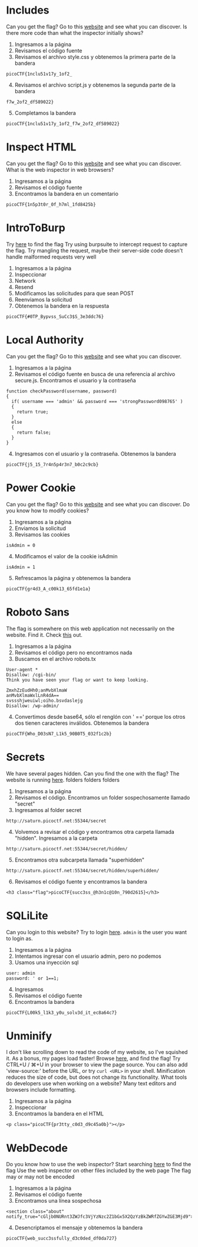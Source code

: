 # Includes

Can you get the flag? Go to this [website](http://saturn.picoctf.net:64022/) and see what you can discover.
Is there more code than what the inspector initially shows?

1. Ingresamos a la página
2. Revisamos el código fuente
3. Revisamos el archivo style.css y obtenemos la primera parte de la bandera
```
picoCTF{1nclu51v17y_1of2_
```
4. Revisamos el archivo script.js y obtenemos la segunda parte de la bandera
```
f7w_2of2_df589022}
```
5. Completamos la bandera
```
picoCTF{1nclu51v17y_1of2_f7w_2of2_df589022}
```



# Inspect HTML

Can you get the flag? Go to this [website](http://saturn.picoctf.net:57737/) and see what you can discover.
What is the web inspector in web browsers?

1. Ingresamos a la página
2. Revisamos el código fuente
3. Encontramos la bandera en un comentario
```
picoCTF{1n5p3t0r_0f_h7ml_1fd8425b}
```


# IntroToBurp

Try [here](http://titan.picoctf.net:53581/) to find the flag
Try using burpsuite to intercept request to capture the flag.
Try mangling the request, maybe their server-side code doesn't handle malformed requests very well

1. Ingresamos a la página
2. Inspeccionar
3. Network
4. Resend
5. Modificamos las solicitudes para que sean POST
6. Reenviamos la solicitud
7. Obtenemos la bandera en la respuesta 
```
picoCTF{#0TP_Bypvss_SuCc3$S_3e3ddc76}
```


# Local Authority

Can you get the flag? Go to this [website](http://saturn.picoctf.net:61120/) and see what you can discover.

1. Ingresamos a la página
2. Revisamos el código fuente en busca de una referencia al archivo secure.js. Encontramos el usuario y la contraseña
```
function checkPassword(username, password)
{
  if( username === 'admin' && password === 'strongPassword098765' )
  {
    return true;
  }
  else
  {
    return false;
  }
}
```
4. Ingresamos con el usuario y la contraseña. Obtenemos la bandera
```
picoCTF{j5_15_7r4n5p4r3n7_b0c2c9cb}
```


# Power Cookie

Can you get the flag? Go to this [website](http://saturn.picoctf.net:57137/) and see what you can discover.
Do you know how to modify cookies?

1. Ingresamos a la página
2. Enviamos la solicitud
3. Revisamos las cookies
```
isAdmin = 0
```
4. Modificamos el valor de la cookie isAdmin
```
isAdmin = 1
```
5. Refrescamos la página y obtenemos la bandera
```
picoCTF{gr4d3_A_c00k13_65fd1e1a}
```


# Roboto Sans

The flag is somewhere on this web application not necessarily on the website. Find it. Check [this](http://saturn.picoctf.net:57012/) out.

1. Ingresamos a la página
2. Revisamos el código pero no encontramos nada
3. Buscamos en el archivo robots.tx
```
User-agent *
Disallow: /cgi-bin/
Think you have seen your flag or want to keep looking.

ZmxhZzEudHh0;anMvbXlmaW
anMvbXlmaWxlLnR4dA==
svssshjweuiwl;oiho.bsvdaslejg
Disallow: /wp-admin/
```
4. Convertimos desde base64, sólo el renglón con ' \=\=' porque los otros dos tienen caracteres inválidos. Obtenemos la bandera
```
picoCTF{Who_D03sN7_L1k5_90B0T5_032f1c2b}
```


# Secrets

We have several pages hidden. Can you find the one with the flag? The website is running [here](http://saturn.picoctf.net:63457/).
folders folders folders

1. Ingresamos a la página
2. Revisamos el código. Encontramos un folder sospechosamente llamado "secret"
3. Ingresamos al folder secret
```
http://saturn.picoctf.net:55344/secret
```
4. Volvemos a revisar el código y encontramos otra carpeta llamada "hidden". Ingresamos a la carpeta
```
http://saturn.picoctf.net:55344/secret/hidden/
```
5. Encontramos otra subcarpeta llamada "superhidden"
```
http://saturn.picoctf.net:55344/secret/hidden/superhidden/
```
6. Revisamos el código fuente y encontramos la bandera
```
<h3 class="flag">picoCTF{succ3ss_@h3n1c@10n_790d2615}</h3>
```


# SQLiLite

Can you login to this website? Try to login [here](http://saturn.picoctf.net:61858/).
`admin` is the user you want to login as.

1. Ingresamos a la página
2. Intentamos ingresar con el usuario admin, pero no podemos
3. Usamos una inyección sql
```
user: admin
password: ' or 1==1;
```
4. Ingresamos
5. Revisamos el código fuente
6. Encontramos la bandera
```
picoCTF{L00k5_l1k3_y0u_solv3d_it_ec8a64c7}
```


# Unminify

I don't like scrolling down to read the code of my website, so I've squished it. As a bonus, my pages load faster! Browse [here](http://titan.picoctf.net:49277/), and find the flag!
Try CTRL+U / ⌘+U in your browser to view the page source. You can also add 'view-source:' before the URL, or try `curl <URL>` in your shell.
Minification reduces the size of code, but does not change its functionality.
What tools do developers use when working on a website? Many text editors and browsers include formatting.

1. Ingresamos a la página
2. Inspeccionar
3. Encontramos la bandera en el HTML
```
<p class="picoCTF{pr3tty_c0d3_d9c45a0b}"></p>
```


# WebDecode

Do you know how to use the web inspector? Start searching [here](http://titan.picoctf.net:53733/) to find the flag
Use the web inspector on other files included by the web page
The flag may or may not be encoded

1. Ingresamos a la página
2. Revisamos el código fuente
3. Encontramos una línea sospechosa
```
<section class="about" notify_true="cGljb0NURnt3ZWJfc3VjYzNzc2Z1bGx5X2QzYzBkZWRfZGYwZGE3Mjd9">
```
4. Desencriptamos el mensaje y obtenemos la bandera
```
picoCTF{web_succ3ssfully_d3c0ded_df0da727}
```